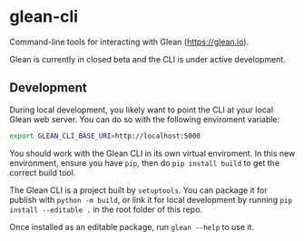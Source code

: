 # glean-cli

Command-line tools for interacting with Glean (https://glean.io).

Glean is currently in closed beta and the CLI is under active development.

## Development

During local development, you likely want to point the CLI at your local
Glean web server. You can do so with the following enviroment variable:

```bash
export GLEAN_CLI_BASE_URI=http://localhost:5000
```

You should work with the Glean CLI in its own virtual enviroment. In this
new environment, ensure you have `pip`, then do `pip install build` to get
the correct build tool.

The Glean CLI is a project built by `setuptools`. You can package it for
publish with `python -m build`, or link it for local development by running
`pip install --editable .` in the root folder of this repo.

Once installed as an editable package, run `glean --help` to use it.
